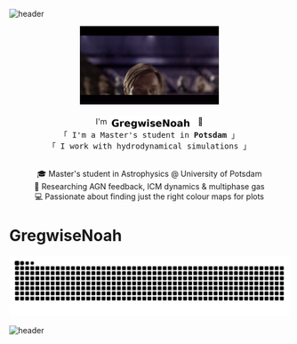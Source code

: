 ![header](https://capsule-render.vercel.app/api?type=waving&color=gradient&customColorList=19,21,24&height=300&section=header&text=Hello%There!&capsule%20render&fontSize=90&height=100&animation=fadeIn)

<!-- gif -->
<div align="center">
  <img src="https://github.com/GregwiseNoah/GregwiseNoah/blob/main/assets/obi.gif" alt="obi wan popping up" width="250">
</div>

<br>

<div align="center">
  <!-- Intro -->
  I'm 
  <picture>
    <source media="(prefers-color-scheme: dark)" srcset="assets/anagram_dark.gif" />
    <source media="(prefers-color-scheme: light)" srcset="assets/anagram_light.gif" />
    <img alt="gregwisenoah ↔ ashwin_george" src="assets/anagram_light.gif" height="24" style="vertical-align: middle;">
  </picture>
  👋
  <br>
  <samp>
    「 I'm a Master's student in <b>Potsdam</b> 」 <br>
    「 I work with hydrodynamical simulations 」 <br><br>
  </samp>
</div>

<p align="center">
  🎓 Master's student in Astrophysics @ University of Potsdam <br>
  🔭 Researching AGN feedback, ICM dynamics & multiphase gas <br>
  💻 Passionate about finding just the right colour maps for plots
</p>

# GregwiseNoah

<picture>
  <source media="(prefers-color-scheme: dark)" srcset="https://raw.githubusercontent.com/GregwiseNoah/GregwiseNoah/output/github-contribution-grid-snake-dark.svg" />
  <source media="(prefers-color-scheme: light)" srcset="https://raw.githubusercontent.com/GregwiseNoah/GregwiseNoah/output/github-contribution-grid-snake.svg" />
  <img alt="github-snake" src="https://raw.githubusercontent.com/GregwiseNoah/GregwiseNoah/output/github-contribution-grid-snake.svg" />
</picture>

![header](https://capsule-render.vercel.app/api?type=waving&color=gradient&customColorList=19,21,24&height=300&section=footer&height=100&animation=fadeIn)
